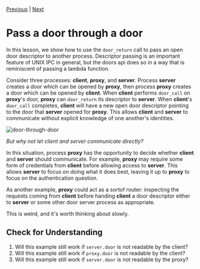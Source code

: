[Previous](.././C0_file_through_door/) | [Next](.././F0_speed_test/)

# Pass a door through a door
In this lesson, we show how to use the `door_return` call to pass an open door
descriptor to another process. Descriptor passing is an important feature of
UNIX IPC in general, but the doors api does so in a way that is reminiscent of
passing a lambda function.

Consider three processes: **client**, **proxy**, and **server**. Process
**server** creates a door which can be opened by **proxy**, then process
**proxy** creates a door which can be opened by **client**. When **client**
performs `door_call` on **proxy**'s door, **proxy** can `door_return` its
descriptor to **server**. When **client**'s `door_call` completes, **client**
will have a new open door descriptor pointing to the door that **server** opened
for **proxy**. This allows **client** and **server** to communicate without
explicit knowledge of one another's identities.

![door-through-door](door_through_door.svg)

*But why not let client and server communicate directly?*

In this situation, process **proxy** has the opportunity to decide whether
**client** and **server** should communicate. For example, **proxy** may require
some form of credentials from **client** before allowing access to **server**.
This allows **server** to focus on doing what it does best, leaving it up to
**proxy** to focus on the authentication question.

As another example, **proxy** could act as a sortof router: inspecting the
requests coming from **client** before handing **client** a door descriptor
either to **server** or some other door server process as appropriate.

This is weird, and it's worth thinking about slowly.

## Check for Understanding
1. Will this example still work if `server.door` is not readable by the client?
1. Will this example still work if `proxy.door` is not readable by the client?
1. Will this example still work if `server.door` is not readable by the proxy?
